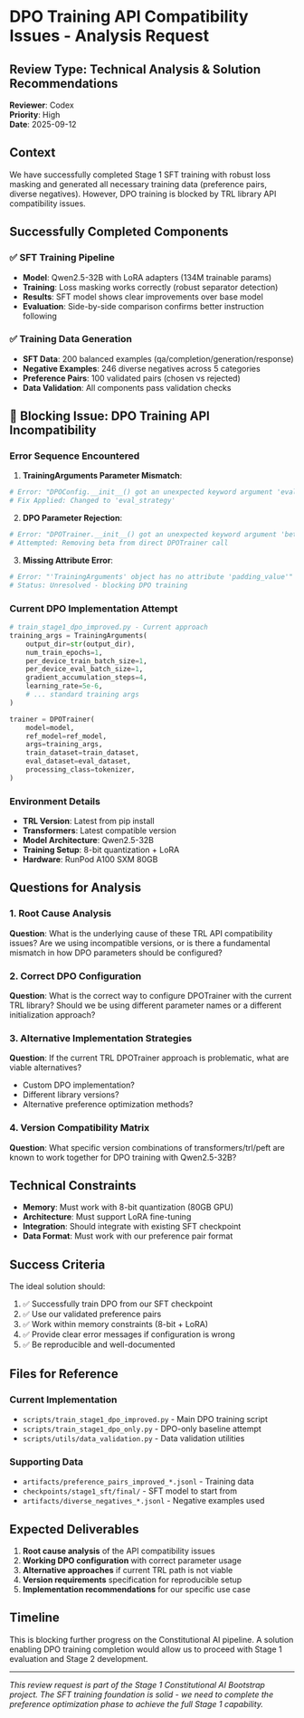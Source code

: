# DPO Training API Compatibility Issues - Analysis Request

## Review Type: Technical Analysis & Solution Recommendations
**Reviewer**: Codex  
**Priority**: High  
**Date**: 2025-09-12  

## Context

We have successfully completed Stage 1 SFT training with robust loss masking and generated all necessary training data (preference pairs, diverse negatives). However, DPO training is blocked by TRL library API compatibility issues.

## Successfully Completed Components

### ✅ SFT Training Pipeline
- **Model**: Qwen2.5-32B with LoRA adapters (134M trainable params)
- **Training**: Loss masking works correctly (robust separator detection)
- **Results**: SFT model shows clear improvements over base model
- **Evaluation**: Side-by-side comparison confirms better instruction following

### ✅ Training Data Generation  
- **SFT Data**: 200 balanced examples (qa/completion/generation/response)
- **Negative Examples**: 246 diverse negatives across 5 categories
- **Preference Pairs**: 100 validated pairs (chosen vs rejected)
- **Data Validation**: All components pass validation checks

## 🚫 Blocking Issue: DPO Training API Incompatibility

### Error Sequence Encountered

1. **TrainingArguments Parameter Mismatch**:
```python
# Error: "DPOConfig.__init__() got an unexpected keyword argument 'evaluation_strategy'"
# Fix Applied: Changed to 'eval_strategy'
```

2. **DPO Parameter Rejection**:
```python  
# Error: "DPOTrainer.__init__() got an unexpected keyword argument 'beta'"
# Attempted: Removing beta from direct DPOTrainer call
```

3. **Missing Attribute Error**:
```python
# Error: "'TrainingArguments' object has no attribute 'padding_value'"
# Status: Unresolved - blocking DPO training
```

### Current DPO Implementation Attempt

```python
# train_stage1_dpo_improved.py - Current approach
training_args = TrainingArguments(
    output_dir=str(output_dir),
    num_train_epochs=1,
    per_device_train_batch_size=1,
    per_device_eval_batch_size=1,
    gradient_accumulation_steps=4,
    learning_rate=5e-6,
    # ... standard training args
)

trainer = DPOTrainer(
    model=model,
    ref_model=ref_model,
    args=training_args,
    train_dataset=train_dataset,
    eval_dataset=eval_dataset,
    processing_class=tokenizer,
)
```

### Environment Details
- **TRL Version**: Latest from pip install
- **Transformers**: Latest compatible version
- **Model Architecture**: Qwen2.5-32B 
- **Training Setup**: 8-bit quantization + LoRA
- **Hardware**: RunPod A100 SXM 80GB

## Questions for Analysis

### 1. Root Cause Analysis
**Question**: What is the underlying cause of these TRL API compatibility issues? Are we using incompatible versions, or is there a fundamental mismatch in how DPO parameters should be configured?

### 2. Correct DPO Configuration
**Question**: What is the correct way to configure DPOTrainer with the current TRL library? Should we be using different parameter names or a different initialization approach?

### 3. Alternative Implementation Strategies
**Question**: If the current TRL DPOTrainer approach is problematic, what are viable alternatives?
- Custom DPO implementation?
- Different library versions?
- Alternative preference optimization methods?

### 4. Version Compatibility Matrix
**Question**: What specific version combinations of transformers/trl/peft are known to work together for DPO training with Qwen2.5-32B?

## Technical Constraints

- **Memory**: Must work with 8-bit quantization (80GB GPU)
- **Architecture**: Must support LoRA fine-tuning
- **Integration**: Should integrate with existing SFT checkpoint
- **Data Format**: Must work with our preference pair format

## Success Criteria

The ideal solution should:
1. ✅ Successfully train DPO from our SFT checkpoint
2. ✅ Use our validated preference pairs
3. ✅ Work within memory constraints (8-bit + LoRA)
4. ✅ Provide clear error messages if configuration is wrong
5. ✅ Be reproducible and well-documented

## Files for Reference

### Current Implementation
- `scripts/train_stage1_dpo_improved.py` - Main DPO training script
- `scripts/train_stage1_dpo_only.py` - DPO-only baseline attempt
- `scripts/utils/data_validation.py` - Data validation utilities

### Supporting Data
- `artifacts/preference_pairs_improved_*.jsonl` - Training data
- `checkpoints/stage1_sft/final/` - SFT model to start from
- `artifacts/diverse_negatives_*.jsonl` - Negative examples used

## Expected Deliverables

1. **Root cause analysis** of the API compatibility issues
2. **Working DPO configuration** with correct parameter usage
3. **Alternative approaches** if current TRL path is not viable  
4. **Version requirements** specification for reproducible setup
5. **Implementation recommendations** for our specific use case

## Timeline
This is blocking further progress on the Constitutional AI pipeline. A solution enabling DPO training completion would allow us to proceed with Stage 1 evaluation and Stage 2 development.

---
*This review request is part of the Stage 1 Constitutional AI Bootstrap project. The SFT training foundation is solid - we need to complete the preference optimization phase to achieve the full Stage 1 capability.*